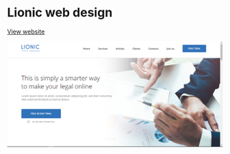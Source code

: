 # Lionic web design
[View website](https://ritzdante.github.io/Lionic/)

![Lionic](sreenshots/lionic-sreenshots.png)
